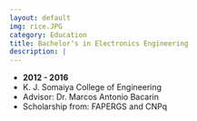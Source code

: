```yaml
---
layout: default
img: rice.JPG
category: Education
title: Bachelor's in Electronics Engineering
description: |
---
```


* __2012 - 2016__
* K. J. Somaiya College of Engineering
* Advisor: Dr. Marcos Antonio Bacarin
* Scholarship from: FAPERGS and CNPq


